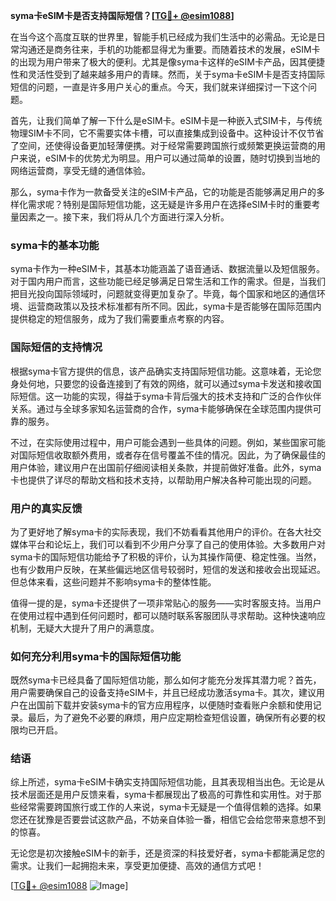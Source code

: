 **syma卡eSIM卡是否支持国际短信？[[TG💪+ @esim1088](https://t.me/s/esim1088)]**

在当今这个高度互联的世界里，智能手机已经成为我们生活中的必需品。无论是日常沟通还是商务往来，手机的功能都显得尤为重要。而随着技术的发展，eSIM卡的出现为用户带来了极大的便利。尤其是像syma卡这样的eSIM卡产品，因其便捷性和灵活性受到了越来越多用户的青睐。然而，关于syma卡eSIM卡是否支持国际短信的问题，一直是许多用户关心的重点。今天，我们就来详细探讨一下这个问题。

首先，让我们简单了解一下什么是eSIM卡。eSIM卡是一种嵌入式SIM卡，与传统物理SIM卡不同，它不需要实体卡槽，可以直接集成到设备中。这种设计不仅节省了空间，还使得设备更加轻薄便携。对于经常需要跨国旅行或频繁更换运营商的用户来说，eSIM卡的优势尤为明显。用户可以通过简单的设置，随时切换到当地的网络运营商，享受无缝的通信体验。

那么，syma卡作为一款备受关注的eSIM卡产品，它的功能是否能够满足用户的多样化需求呢？特别是国际短信功能，这无疑是许多用户在选择eSIM卡时的重要考量因素之一。接下来，我们将从几个方面进行深入分析。

### syma卡的基本功能

syma卡作为一种eSIM卡，其基本功能涵盖了语音通话、数据流量以及短信服务。对于国内用户而言，这些功能已经足够满足日常生活和工作的需求。但是，当我们把目光投向国际领域时，问题就变得更加复杂了。毕竟，每个国家和地区的通信环境、运营商政策以及技术标准都有所不同。因此，syma卡是否能够在国际范围内提供稳定的短信服务，成为了我们需要重点考察的内容。

### 国际短信的支持情况

根据syma卡官方提供的信息，该产品确实支持国际短信功能。这意味着，无论您身处何地，只要您的设备连接到了有效的网络，就可以通过syma卡发送和接收国际短信。这一功能的实现，得益于syma卡背后强大的技术支持和广泛的合作伙伴关系。通过与全球多家知名运营商的合作，syma卡能够确保在全球范围内提供可靠的服务。

不过，在实际使用过程中，用户可能会遇到一些具体的问题。例如，某些国家可能对国际短信收取额外费用，或者存在信号覆盖不佳的情况。因此，为了确保最佳的用户体验，建议用户在出国前仔细阅读相关条款，并提前做好准备。此外，syma卡也提供了详尽的帮助文档和技术支持，以帮助用户解决各种可能出现的问题。

### 用户的真实反馈

为了更好地了解syma卡的实际表现，我们不妨看看其他用户的评价。在各大社交媒体平台和论坛上，我们可以看到不少用户分享了自己的使用体验。大多数用户对syma卡的国际短信功能给予了积极的评价，认为其操作简便、稳定性强。当然，也有少数用户反映，在某些偏远地区信号较弱时，短信的发送和接收会出现延迟。但总体来看，这些问题并不影响syma卡的整体性能。

值得一提的是，syma卡还提供了一项非常贴心的服务——实时客服支持。当用户在使用过程中遇到任何问题时，都可以随时联系客服团队寻求帮助。这种快速响应机制，无疑大大提升了用户的满意度。

### 如何充分利用syma卡的国际短信功能

既然syma卡已经具备了国际短信功能，那么如何才能充分发挥其潜力呢？首先，用户需要确保自己的设备支持eSIM卡，并且已经成功激活syma卡。其次，建议用户在出国前下载并安装syma卡的官方应用程序，以便随时查看账户余额和使用记录。最后，为了避免不必要的麻烦，用户应定期检查短信设置，确保所有必要的权限均已开启。

### 结语

综上所述，syma卡eSIM卡确实支持国际短信功能，且其表现相当出色。无论是从技术层面还是用户反馈来看，syma卡都展现出了极高的可靠性和实用性。对于那些经常需要跨国旅行或工作的人来说，syma卡无疑是一个值得信赖的选择。如果您还在犹豫是否要尝试这款产品，不妨亲自体验一番，相信它会给您带来意想不到的惊喜。

无论您是初次接触eSIM卡的新手，还是资深的科技爱好者，syma卡都能满足您的需求。让我们一起拥抱未来，享受更加便捷、高效的通信方式吧！

[[TG💪+ @esim1088](https://t.me/s/esim1088) ![Image](https://i.postimg.cc/4NQfJmqS/Snipaste-2025-05-13-00-14-12.png)]